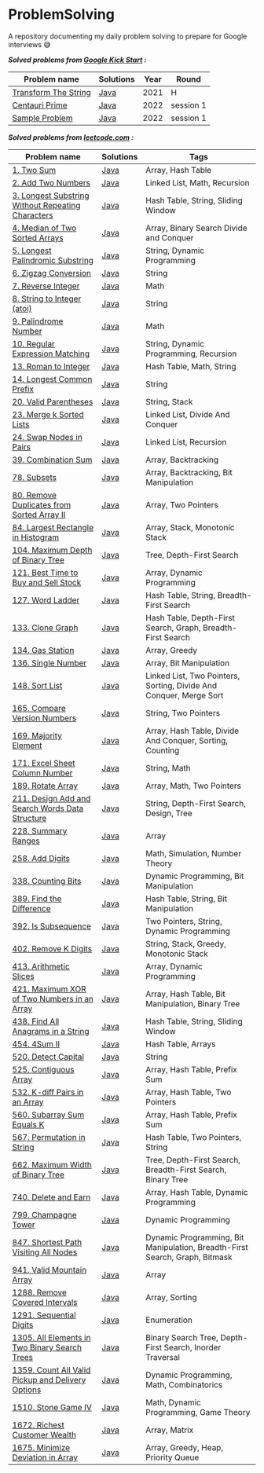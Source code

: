 # ProblemSolving

A repository documenting my daily problem solving to prepare for Google interviews :sweat_smile:

***Solved problems from [Google Kick Start](https://codingcompetitions.withgoogle.com/kickstart) :***

| Problem name | Solutions | Year | Round |
| --- | --- | --- | --- |
| [Transform The String](https://codingcompetitions.withgoogle.com/kickstart/round/0000000000435914/00000000008da461) | [Java](https://github.com/touir1/ProblemSolving/blob/main/src/com/touir/google/kickstart/h2021/TransformTheString.java) | 2021 | H |
| [Centauri Prime](https://codingcompetitions.withgoogle.com/kickstart/round/00000000008f4332/0000000000941ec5) | [Java](https://github.com/touir1/ProblemSolving/blob/main/src/com/touir/google/kickstart/practice2022/CentauriPrime.java) | 2022 | session 1 |
| [Sample Problem](https://codingcompetitions.withgoogle.com/kickstart/round/00000000008f4332/0000000000942404) | [Java](https://github.com/touir1/ProblemSolving/blob/main/src/com/touir/google/kickstart/practice2022/SampleProblem.java) | 2022 | session 1 |


***Solved problems from [leetcode.com](https://leetcode.com/) :***

| Problem name | Solutions | Tags |
| --- | --- | --- |
| [1. Two Sum](https://leetcode.com/problems/two-sum) | [Java](https://github.com/touir1/ProblemSolving/blob/main/src/com/touir/leetcode/solutions/TwoSum.java) | Array, Hash Table |
| [2. Add Two Numbers](https://leetcode.com/problems/add-two-numbers) | [Java](https://github.com/touir1/ProblemSolving/blob/main/src/com/touir/leetcode/solutions/AddTwoNumbers.java) | Linked List, Math, Recursion |
| [3. Longest Substring Without Repeating Characters](https://leetcode.com/problems/longest-substring-without-repeating-characters) | [Java](https://github.com/touir1/ProblemSolving/blob/main/src/com/touir/leetcode/solutions/LongestSubstrNoCharRepeat.java) | Hash Table, String, Sliding Window|
| [4. Median of Two Sorted Arrays](https://leetcode.com/problems/median-of-two-sorted-arrays) | [Java](https://github.com/touir1/ProblemSolving/blob/main/src/com/touir/leetcode/solutions/MedianTwoSortedArrays.java) | Array, Binary Search Divide and Conquer |
| [5. Longest Palindromic Substring](https://leetcode.com/problems/longest-palindromic-substring/) | [Java](https://github.com/touir1/ProblemSolving/blob/main/src/com/touir/leetcode/solutions/LongestPalindromicSubstr.java) | String, Dynamic Programming |
| [6. Zigzag Conversion](https://leetcode.com/problems/zigzag-conversion/) | [Java](https://github.com/touir1/ProblemSolving/blob/main/src/com/touir/leetcode/solutions/ZigzagConversion.java) | String |
| [7. Reverse Integer](https://leetcode.com/problems/reverse-integer/) | [Java](https://github.com/touir1/ProblemSolving/blob/main/src/com/touir/leetcode/solutions/ReverseInteger.java) | Math |
| [8. String to Integer (atoi)](https://leetcode.com/problems/string-to-integer-atoi/) | [Java](https://github.com/touir1/ProblemSolving/blob/main/src/com/touir/leetcode/solutions/StringToIntAtoi.java) | String |
| [9. Palindrome Number](https://leetcode.com/problems/palindrome-number) | [Java](https://github.com/touir1/ProblemSolving/blob/main/src/com/touir/leetcode/solutions/PalindromeNumber.java) | Math |
| [10. Regular Expression Matching](https://leetcode.com/problems/regular-expression-matching/) | [Java](https://github.com/touir1/ProblemSolving/blob/main/src/com/touir/leetcode/solutions/RegexMatching.java) | String, Dynamic Programming, Recursion |
| [13. Roman to Integer](https://leetcode.com/problems/roman-to-integer) | [Java](https://github.com/touir1/ProblemSolving/blob/main/src/com/touir/leetcode/solutions/RomanToInteger.java) | Hash Table, Math, String |
| [14. Longest Common Prefix](https://leetcode.com/problems/longest-common-prefix) | [Java](https://github.com/touir1/ProblemSolving/blob/main/src/com/touir/leetcode/solutions/LongestCommonPrefix.java) | String |
| [20. Valid Parentheses](https://leetcode.com/problems/valid-parentheses) | [Java](https://github.com/touir1/ProblemSolving/blob/main/src/com/touir/leetcode/solutions/ValidParentheses.java) | String, Stack |
| [23. Merge k Sorted Lists](https://leetcode.com/problems/merge-k-sorted-lists/) | [Java](https://github.com/touir1/ProblemSolving/blob/main/src/com/touir/leetcode/solutions/MergeKSortedLists.java) | Linked List, Divide And Conquer |
| [24. Swap Nodes in Pairs](https://leetcode.com/problems/swap-nodes-in-pairs/) | [Java](https://github.com/touir1/ProblemSolving/blob/main/src/com/touir/leetcode/solutions/SwapNodesInPairs.java) | Linked List, Recursion |
| [39. Combination Sum](https://leetcode.com/problems/combination-sum/) | [Java](https://github.com/touir1/ProblemSolving/blob/main/src/com/touir/leetcode/solutions/CombinationSum.java) | Array, Backtracking |
| [78. Subsets](https://leetcode.com/problems/subsets/) | [Java](https://github.com/touir1/ProblemSolving/blob/main/src/com/touir/leetcode/solutions/Subsets.java) | Array, Backtracking, Bit Manipulation |
| [80. Remove Duplicates from Sorted Array II](https://leetcode.com/problems/remove-duplicates-from-sorted-array-ii/) | [Java](https://github.com/touir1/ProblemSolving/blob/main/src/com/touir/leetcode/solutions/RemoveDuplicatesSortedArrayII.java) | Array, Two Pointers |
| [84. Largest Rectangle in Histogram](https://leetcode.com/problems/largest-rectangle-in-histogram/) | [Java](https://github.com/touir1/ProblemSolving/blob/main/src/com/touir/leetcode/solutions/LargestRectangeHistogram.java) | Array, Stack, Monotonic Stack |
| [104. Maximum Depth of Binary Tree](https://leetcode.com/problems/maximum-depth-of-binary-tree/) | [Java](https://github.com/touir1/ProblemSolving/blob/main/src/com/touir/leetcode/solutions/MaximumDepthBinaryTree.java) | Tree, Depth-First Search |
| [121. Best Time to Buy and Sell Stock](https://leetcode.com/problems/best-time-to-buy-and-sell-stock/) | [Java](https://github.com/touir1/ProblemSolving/blob/main/src/com/touir/leetcode/solutions/BestBuySellStock.java) | Array, Dynamic Programming |
| [127. Word Ladder](https://leetcode.com/problems/word-ladder/) | [Java](https://github.com/touir1/ProblemSolving/blob/main/src/com/touir/leetcode/solutions/WordLadder.java) | Hash Table, String, Breadth-First Search |
| [133. Clone Graph](https://leetcode.com/problems/clone-graph/) | [Java](https://github.com/touir1/ProblemSolving/blob/main/src/com/touir/leetcode/solutions/CloneGraph.java) | Hash Table, Depth-First Search, Graph, Breadth-First Search |
| [134. Gas Station](https://leetcode.com/problems/gas-station/) | [Java](https://github.com/touir1/ProblemSolving/blob/main/src/com/touir/leetcode/solutions/GasStation.java) | Array, Greedy |
| [136. Single Number](https://leetcode.com/problems/single-number/) | [Java](https://github.com/touir1/ProblemSolving/blob/main/src/com/touir/leetcode/solutions/SingleNumber.java) | Array, Bit Manipulation |
| [148. Sort List](https://leetcode.com/problems/sort-list/) | [Java](https://github.com/touir1/ProblemSolving/blob/main/src/com/touir/leetcode/solutions/SortList.java) | Linked List, Two Pointers, Sorting, Divide And Conquer, Merge Sort |
| [165. Compare Version Numbers](https://leetcode.com/problems/compare-version-numbers/) | [Java](https://github.com/touir1/ProblemSolving/blob/main/src/com/touir/leetcode/solutions/CompareVersionNumbers.java) | String, Two Pointers |
| [169. Majority Element](https://leetcode.com/problems/majority-element/) | [Java](https://github.com/touir1/ProblemSolving/blob/main/src/com/touir/leetcode/solutions/MajorityElement.java) | Array, Hash Table, Divide And Conquer, Sorting, Counting |
| [171. Excel Sheet Column Number](https://leetcode.com/problems/excel-sheet-column-number/) | [Java](https://github.com/touir1/ProblemSolving/blob/main/src/com/touir/leetcode/solutions/ExcelSheetColumnNumber.java) | String, Math |
| [189. Rotate Array](https://leetcode.com/problems/rotate-array/) | [Java](https://github.com/touir1/ProblemSolving/blob/main/src/com/touir/leetcode/solutions/RotateArray.java) | Array, Math, Two Pointers |
| [211. Design Add and Search Words Data Structure](https://leetcode.com/problems/design-add-and-search-words-data-structure/) | [Java](https://github.com/touir1/ProblemSolving/blob/main/src/com/touir/leetcode/solutions/SearchWordsDataStructure.java) | String, Depth-First Search, Design, Tree |
| [228. Summary Ranges](https://leetcode.com/problems/summary-ranges/) | [Java](https://github.com/touir1/ProblemSolving/blob/main/src/com/touir/leetcode/solutions/SummaryRanges.java) | Array |
| [258. Add Digits](https://leetcode.com/problems/add-digits/) | [Java](https://github.com/touir1/ProblemSolving/blob/main/src/com/touir/leetcode/solutions/AddDigits.java) | Math, Simulation, Number Theory |
| [338. Counting Bits](https://leetcode.com/problems/counting-bits/) | [Java](https://github.com/touir1/ProblemSolving/blob/main/src/com/touir/leetcode/solutions/CountingBits.java) | Dynamic Programming, Bit Manipulation |
| [389. Find the Difference](https://leetcode.com/problems/find-the-difference/) | [Java](https://github.com/touir1/ProblemSolving/blob/main/src/com/touir/leetcode/solutions/FindTheDifference.java) | Hash Table, String, Bit Manipulation |
| [392. Is Subsequence](https://leetcode.com/problems/is-subsequence/) | [Java](https://github.com/touir1/ProblemSolving/blob/main/src/com/touir/leetcode/solutions/IsSubsequence.java) | Two Pointers, String, Dynamic Programming |
| [402. Remove K Digits](https://leetcode.com/problems/remove-k-digits/) | [Java](https://github.com/touir1/ProblemSolving/blob/main/src/com/touir/leetcode/solutions/RemoveKDigits.java) | String, Stack, Greedy, Monotonic Stack |
| [413. Arithmetic Slices](https://leetcode.com/problems/arithmetic-slices/) | [Java](https://github.com/touir1/ProblemSolving/blob/main/src/com/touir/leetcode/solutions/ArithmeticSlices.java) | Array, Dynamic Programming |
| [421. Maximum XOR of Two Numbers in an Array](https://leetcode.com/problems/maximum-xor-of-two-numbers-in-an-array/) | [Java](https://github.com/touir1/ProblemSolving/blob/main/src/com/touir/leetcode/solutions/MaxXORInArray.java) | Array, Hash Table, Bit Manipulation, Binary Tree |
| [438. Find All Anagrams in a String](https://leetcode.com/problems/find-all-anagrams-in-a-string/) | [Java](https://github.com/touir1/ProblemSolving/blob/main/src/com/touir/leetcode/solutions/AllAnagramInString.java) | Hash Table, String, Sliding Window |
| [454. 4Sum II](https://leetcode.com/problems/4sum-ii/) | [Java](https://github.com/touir1/ProblemSolving/blob/main/src/com/touir/leetcode/solutions/FourSumII.java) | Hash Table, Arrays |
| [520. Detect Capital](https://leetcode.com/problems/detect-capital) | [Java](https://github.com/touir1/ProblemSolving/blob/main/src/com/touir/leetcode/solutions/DetectCapital.java) | String |
| [525. Contiguous Array](https://leetcode.com/problems/contiguous-array/) | [Java](https://github.com/touir1/ProblemSolving/blob/main/src/com/touir/leetcode/solutions/ContiguousArray.java) | Array, Hash Table, Prefix Sum |
| [532. K-diff Pairs in an Array](https://leetcode.com/problems/k-diff-pairs-in-an-array/) | [Java](https://github.com/touir1/ProblemSolving/blob/main/src/com/touir/leetcode/solutions/KDiffPairsInArray.java) | Array, Hash Table, Two Pointers |
| [560. Subarray Sum Equals K](https://leetcode.com/problems/subarray-sum-equals-k/) | [Java](https://github.com/touir1/ProblemSolving/blob/main/src/com/touir/leetcode/solutions/SubarraySumEqualsK.java) | Array, Hash Table, Prefix Sum |
| [567. Permutation in String](https://leetcode.com/problems/permutation-in-string/) | [Java](https://github.com/touir1/ProblemSolving/blob/main/src/com/touir/leetcode/solutions/PermutationInString.java) | Hash Table, Two Pointers, String |
| [662. Maximum Width of Binary Tree](https://leetcode.com/problems/maximum-width-of-binary-tree/) | [Java](https://github.com/touir1/ProblemSolving/blob/main/src/com/touir/leetcode/solutions/MaximumWidthBinaryTree.java) | Tree, Depth-First Search, Breadth-First Search, Binary Tree |
| [740. Delete and Earn](https://leetcode.com/problems/delete-and-earn/) | [Java](https://github.com/touir1/ProblemSolving/blob/main/src/com/touir/leetcode/solutions/DeleteAndEarn.java) | Array, Hash Table, Dynamic Programming |
| [799. Champagne Tower](https://leetcode.com/problems/champagne-tower/) | [Java](https://github.com/touir1/ProblemSolving/blob/main/src/com/touir/leetcode/solutions/ChampagneTower.java) | Dynamic Programming |
| [847. Shortest Path Visiting All Nodes](https://leetcode.com/problems/shortest-path-visiting-all-nodes/) | [Java](https://github.com/touir1/ProblemSolving/blob/main/src/com/touir/leetcode/solutions/ShortestPathVisitingAllNodes.java) | Dynamic Programming, Bit Manipulation, Breadth-First Search, Graph, Bitmask |
| [941. Valid Mountain Array](https://leetcode.com/problems/valid-mountain-array/) | [Java](https://github.com/touir1/ProblemSolving/blob/main/src/com/touir/leetcode/solutions/ValidMountainArray.java) | Array |
| [1288. Remove Covered Intervals](https://leetcode.com/problems/remove-covered-intervals/) | [Java](https://github.com/touir1/ProblemSolving/blob/main/src/com/touir/leetcode/solutions/RemoveCoveredIntervals.java) | Array, Sorting |
| [1291. Sequential Digits](https://leetcode.com/problems/sequential-digits) | [Java](https://github.com/touir1/ProblemSolving/blob/main/src/com/touir/leetcode/solutions/SequentialDigits.java) | Enumeration |
| [1305. All Elements in Two Binary Search Trees](https://leetcode.com/problems/all-elements-in-two-binary-search-trees/) | [Java](https://github.com/touir1/ProblemSolving/blob/main/src/com/touir/leetcode/solutions/AllElementsInTwoBST.java) | Binary Search Tree, Depth-First Search, Inorder Traversal |
| [1359. Count All Valid Pickup and Delivery Options](https://leetcode.com/problems/count-all-valid-pickup-and-delivery-options/) | [Java](https://github.com/touir1/ProblemSolving/blob/main/src/com/touir/leetcode/solutions/CountAllValidPickupDeliveryOptions.java) | Dynamic Programming, Math, Combinatorics |
| [1510. Stone Game IV](https://leetcode.com/problems/stone-game-iv) | [Java](https://github.com/touir1/ProblemSolving/blob/main/src/com/touir/leetcode/solutions/StoneGameIV.java) | Math, Dynamic Programming, Game Theory |
| [1672. Richest Customer Wealth](https://leetcode.com/problems/richest-customer-wealth/) | [Java](https://github.com/touir1/ProblemSolving/blob/main/src/com/touir/leetcode/solutions/RichestCustomerWealth.java) | Array, Matrix |
| [1675. Minimize Deviation in Array](https://leetcode.com/problems/minimize-deviation-in-array/) | [Java](https://github.com/touir1/ProblemSolving/blob/main/src/com/touir/leetcode/solutions/MinimizeDeviationInArray.java) | Array, Greedy, Heap, Priority Queue |
